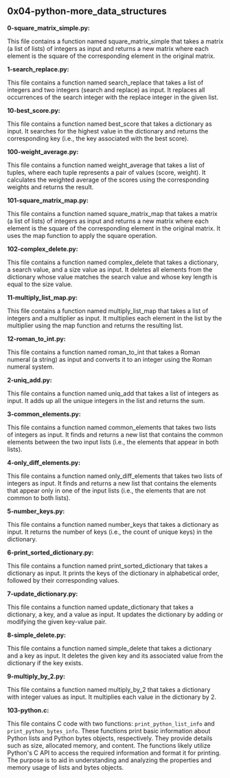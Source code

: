 ## 0x04-python-more_data_structures

**0-square_matrix_simple.py:**

This file contains a function named square_matrix_simple that takes a matrix (a list of lists) of integers as input and returns a new matrix where each element is the square of the corresponding element in the original matrix.

**1-search_replace.py:**

This file contains a function named search_replace that takes a list of integers and two integers (search and replace) as input. It replaces all occurrences of the search integer with the replace integer in the given list.

**10-best_score.py:**

This file contains a function named best_score that takes a dictionary as input. It searches for the highest value in the dictionary and returns the corresponding key (i.e., the key associated with the best score).

**100-weight_average.py:**

This file contains a function named weight_average that takes a list of tuples, where each tuple represents a pair of values (score, weight). It calculates the weighted average of the scores using the corresponding weights and returns the result.

**101-square_matrix_map.py:**

This file contains a function named square_matrix_map that takes a matrix (a list of lists) of integers as input and returns a new matrix where each element is the square of the corresponding element in the original matrix. It uses the map function to apply the square operation.

**102-complex_delete.py:**

This file contains a function named complex_delete that takes a dictionary, a search value, and a size value as input. It deletes all elements from the dictionary whose value matches the search value and whose key length is equal to the size value.

**11-multiply_list_map.py:**

This file contains a function named multiply_list_map that takes a list of integers and a multiplier as input. It multiplies each element in the list by the multiplier using the map function and returns the resulting list.

**12-roman_to_int.py:**

This file contains a function named roman_to_int that takes a Roman numeral (a string) as input and converts it to an integer using the Roman numeral system.

**2-uniq_add.py:**

This file contains a function named uniq_add that takes a list of integers as input. It adds up all the unique integers in the list and returns the sum.

**3-common_elements.py:**

This file contains a function named common_elements that takes two lists of integers as input. It finds and returns a new list that contains the common elements between the two input lists (i.e., the elements that appear in both lists).

**4-only_diff_elements.py:**

This file contains a function named only_diff_elements that takes two lists of integers as input. It finds and returns a new list that contains the elements that appear only in one of the input lists (i.e., the elements that are not common to both lists).

**5-number_keys.py:**

This file contains a function named number_keys that takes a dictionary as input. It returns the number of keys (i.e., the count of unique keys) in the dictionary.

**6-print_sorted_dictionary.py:**

This file contains a function named print_sorted_dictionary that takes a dictionary as input. It prints the keys of the dictionary in alphabetical order, followed by their corresponding values.

**7-update_dictionary.py:**

This file contains a function named update_dictionary that takes a dictionary, a key, and a value as input. It updates the dictionary by adding or modifying the given key-value pair.

**8-simple_delete.py:**

This file contains a function named simple_delete that takes a dictionary and a key as input. It deletes the given key and its associated value from the dictionary if the key exists.

**9-multiply_by_2.py:**

This file contains a function named multiply_by_2 that takes a dictionary with integer values as input. It multiplies each value in the dictionary by 2.

**103-python.c:**

This file contains C code with two functions: `print_python_list_info` and `print_python_bytes_info`. These functions print basic information about Python lists and Python bytes objects, respectively. They provide details such as size, allocated memory, and content. The functions likely utilize Python's C API to access the required information and format it for printing. The purpose is to aid in understanding and analyzing the properties and memory usage of lists and bytes objects.
